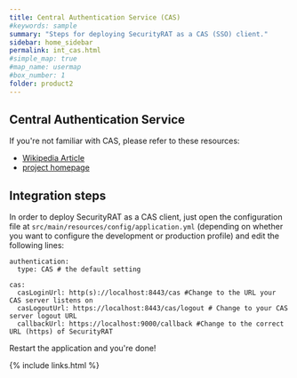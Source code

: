 ```yaml
---
title: Central Authentication Service (CAS)
#keywords: sample
summary: "Steps for deploying SecurityRAT as a CAS (SSO) client."
sidebar: home_sidebar
permalink: int_cas.html
#simple_map: true
#map_name: usermap
#box_number: 1
folder: product2
---
```



## Central Authentication Service

If you're not familiar with CAS, please refer to these resources: 

* [Wikipedia Article](https://en.wikipedia.org/wiki/Central_Authentication_Service)
* [project homepage](https://www.apereo.org/projects/cas)


## Integration steps

In order to deploy SecurityRAT as a CAS client, just open the configuration file at `src/main/resources/config/application.yml` (depending on whether you want to configure the development or production profile) and edit the following lines:

```
authentication:
  type: CAS # the default setting

cas:
  casLoginUrl: http(s)://localhost:8443/cas #Change to the URL your CAS server listens on
  casLogoutUrl: https://localhost:8443/cas/logout # Change to your CAS server logout URL
  callbackUrl: https://localhost:9000/callback #Change to the correct URL (https) of SecurityRAT
``` 

Restart the application and you're done!


{% include links.html %}
